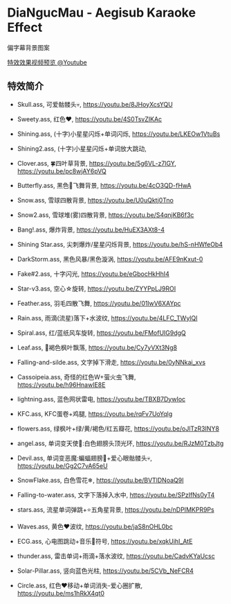 DiaNgucMau - Aegisub Karaoke Effect
===================================

偏字幕背景图案

[特效效果视频预览 @Youtube](https://youtube.com/playlist?list=PLWiiO7FHwvr_7Mm2-miKu9XHbDSd716Gc)

## 特效简介

+ Skull.ass,    可爱骷髅头💀,   https://youtu.be/8JHoyXcsYQU
+ Sweety.ass,   红色❤,         https://youtu.be/4S0TsvZIKAc
+ Shining.ass,  (十字)小星星闪烁+单词闪烁, https://youtu.be/LKEOw1VtuBs
+ Shining2.ass,  (十字)小星星闪烁+单词放大跳动,
+ Clover.ass,   🍀四叶草背景,   https://youtu.be/5g6VL-z7lGY, https://youtu.be/pc8wjAY6pVQ
+ Butterfly.ass, 黑色🦋飞舞背景, https://youtu.be/4cO3QD-fHwA
+ Snow.ass,      雪球四散背景,   https://youtu.be/U0uQktj0Tno
+ Snow2.ass,     雪球堆(雾)四散背景, https://youtu.be/S4qnjKB6f3c
+ Bang!.ass,     爆炸背景,      https://youtu.be/HuEX3AXt8-4
+ Shining Star.ass, 尖刺爆炸/星星闪烁背景, https://youtu.be/hS-nHWfeOb4
+ DarkStorm.ass, 黑色风暴/黑色漩涡, https://youtu.be/AFE9nKxut-0
+ Fake#2.ass,    十字闪光,      https://youtu.be/eGbocHkHhI4
+ Star-v3.ass,   空心☆旋转,   https://youtu.be/ZYYPpLJ9ROI
+ Feather.ass,   羽毛四散飞舞,  https://youtu.be/01lwV6XAYpc
+ Rain.ass,      雨滴(流星)落下+水波纹, https://youtu.be/4LFC_TWylQI
+ Spiral.ass,    红/蓝纸风车旋转,  https://youtu.be/FMofUIG9dgQ
+ Leaf.ass,      🍁褐色枫叶飘落,  https://youtu.be/Cy7yVXt3Ng8
+ Falling-and-silde.ass, 文字掉下滑走, https://youtu.be/0yNNkai_xvs
+ Cassoipeia.ass,  奇怪的红色W+萤火虫飞舞, https://youtu.be/h96HnawIE8E
+ lightning.ass,    蓝色网状雷电,   https://youtu.be/TBXB7DywIoc
+ KFC.ass,        KFC蛋卷+鸡腿,     https://youtu.be/rqFv7UoYqlg
+ flowers.ass,   绿枫叶+绿/黄/褐色/红五瓣花, https://youtu.be/oJlTzR3INY8
+ angel.ass,     单词变天使👼:白色翅膀头顶光环, https://youtu.be/RJzM0TzbJtg
+ Devil.ass,     单词变恶魔:蝙蝠翅膀🦇+爱心眼骷髅头💀, https://youtu.be/Gg2C7vA65eU
+ SnowFlake.ass, 白色雪花❄, https://youtu.be/BVTlDNoaQ9I
+ Falling-to-water.ass, 文字下落掉入水中, https://youtu.be/SPzIfNs0yT4
+ stars.ass,     流星单词弹跳+⭐五角星背景, https://youtu.be/nDPIMKPR9Ps
+ Waves.ass,     黄色❤波纹,    https://youtu.be/jaS8nOHL0bc
+ ECG.ass,      心电图跳动+音乐🎵符号, https://youtu.be/xqkUihI_AtE
+ thunder.ass,  雷击单词+雨滴+落水波纹, https://youtu.be/CadvKYaUcsc


+ Solar-Pillar.ass, 竖向蓝色光柱, https://youtu.be/5CVb_NeFCR4
+ Circle.ass,    红色❤移动+单词消失-爱心圈扩散, https://youtu.be/ms1hRkX4qt0
